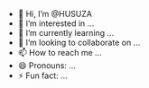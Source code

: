 - 👋 Hi, I’m @HUSUZA
- 👀 I’m interested in ...
- 🌱 I’m currently learning ...
- 💞️ I’m looking to collaborate on ...
- 📫 How to reach me ...
- 😄 Pronouns: ...
- ⚡ Fun fact: ...

<!---
HUSUZA/HUSUZA is a ✨ special ✨ repository because its `README.md` (this file) appears on your GitHub profile.
You can click the Preview link to take a look at your changes.
--->
